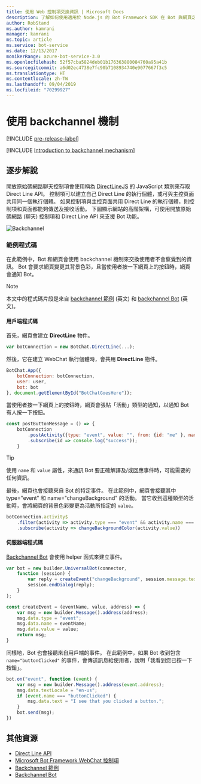 ```yaml
---
title: 使用 Web 控制項交換資訊 | Microsoft Docs
description: 了解如何使用適用於 Node.js 的 Bot Framework SDK 在 Bot 與網頁之間交換資訊。
author: RobStand
ms.author: kamrani
manager: kamrani
ms.topic: article
ms.service: bot-service
ms.date: 12/13/2017
monikerRange: azure-bot-service-3.0
ms.openlocfilehash: 52f57cba5824deb01b176363880084760a95a41b
ms.sourcegitcommit: a6d02ec4738e7fc90b7108934740e9077667f3c5
ms.translationtype: HT
ms.contentlocale: zh-TW
ms.lasthandoff: 09/04/2019
ms.locfileid: "70299927"
---
```

# <a name="use-the-backchannel-mechanism"></a>使用 backchannel 機制

[!INCLUDE [pre-release-label](../includes/pre-release-label-v3.md)]

[!INCLUDE [Introduction to backchannel mechanism](../includes/snippet-backchannel.md)]

## <a name="walk-through"></a>逐步解說

開放原始碼網路聊天控制項會使用稱為 <a href="https://github.com/microsoft/botframework-DirectLinejs" target="_blank">DirectLineJS</a> 的 JavaScript 類別來存取 Direct Line API。 控制項可以建立自己 Direct Line 的執行個體，或可與主控頁面共用同一個執行個體。 如果控制項與主控頁面共用 Direct Line 的執行個體，則控制項和頁面都能夠傳送及接收活動。 下圖顯示網站的高階架構，可使用開放原始碼網路 (聊天) 控制項和 Direct Line API 來支援 Bot 功能。 

![Backchannel](../media/designing-bots/patterns/back-channel.png)

### <a name="sample-code"></a>範例程式碼 

在此範例中，Bot 和網頁會使用 backchannel 機制來交換使用者不會察覺到的資訊。 Bot 會要求網頁變更其背景色彩，且當使用者按一下網頁上的按鈕時，網頁會通知 Bot。 

> [!NOTE]
> 本文中的程式碼片段是來自 <a href="https://github.com/Microsoft/BotFramework-WebChat/blob/master/samples/backchannel/index.html" target="_blank">backchannel 範例</a> (英文) 和 <a href="https://github.com/ryanvolum/backChannelBot" target="_blank">backchannel Bot</a> (英文)。 

#### <a name="client-side-code"></a>用戶端程式碼

首先，網頁會建立 **DirectLine** 物件。

```javascript
var botConnection = new BotChat.DirectLine(...);
```

然後，它在建立 WebChat 執行個體時，會共用 **DirectLine** 物件。

```javascript
BotChat.App({
    botConnection: botConnection,
    user: user,
    bot: bot
}, document.getElementById("BotChatGoesHere"));
```

當使用者按一下網頁上的按鈕時，網頁會張貼「活動」類型的通知，以通知 Bot 有人按一下按鈕。

```javascript
const postButtonMessage = () => {
    botConnection
        .postActivity({type: "event", value: "", from: {id: "me" }, name: "buttonClicked"})
        .subscribe(id => console.log("success"));
    }
```

> [!TIP]
> 使用 `name` 和 `value` 屬性，來通訊 Bot 要正確解譯及/或回應事件時，可能需要的任何資訊。 

最後，網頁也會接聽來自 Bot 的特定事件。
在此範例中，網頁會接聽其中 type="event" 和 name="changeBackground" 的活動。 當它收到這種類型的活動時，會將網頁的背景色彩變更為活動所指定的 `value`。 

```javascript
botConnection.activity$
    .filter(activity => activity.type === "event" && activity.name === "changeBackground")
    .subscribe(activity => changeBackgroundColor(activity.value))
```

#### <a name="server-side-code"></a>伺服器端程式碼

<a href="https://github.com/ryanvolum/backChannelBot" target="_blank">Backchannel Bot</a> 會使用 helper 函式來建立事件。

```javascript
var bot = new builder.UniversalBot(connector, 
    function (session) {
        var reply = createEvent("changeBackground", session.message.text, session.message.address);
        session.endDialog(reply);
    }
);

const createEvent = (eventName, value, address) => {
    var msg = new builder.Message().address(address);
    msg.data.type = "event";
    msg.data.name = eventName;
    msg.data.value = value;
    return msg;
}
```

同樣地，Bot 也會接聽來自用戶端的事件。 在此範例中，如果 Bot 收到包含 `name="buttonClicked"` 的事件，會傳送訊息給使用者，說明「我看到您已按一下按鈕」。

```javascript
bot.on("event", function (event) {
    var msg = new builder.Message().address(event.address);
    msg.data.textLocale = "en-us";
    if (event.name === "buttonClicked") {
        msg.data.text = "I see that you clicked a button.";
    }
    bot.send(msg);
})
```

## <a name="additional-resources"></a>其他資源

- [Direct Line API][directLineAPI]
- <a href="https://github.com/Microsoft/BotFramework-WebChat" target="_blank">Microsoft Bot Framework WebChat 控制項</a>
- <a href="https://aka.ms/v3-js-backchannel-sample" target="_blank">Backchannel 範例</a>
- <a href="https://github.com/ryanvolum/backChannelBot" target="_blank">Backchannel Bot</a>

[directLineAPI]: https://docs.botframework.com/restapi/directline3/#navtitle
